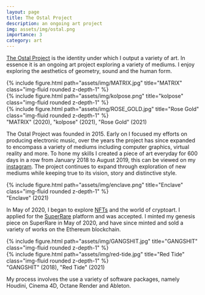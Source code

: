 ```yaml
---
layout: page
title: The Ostal Project
description: an ongoing art project
img: assets/img/ostal.png
importance: 3
category: art
---
```


<a href="https://www.theostalproject.com">The Ostal Project</a> is the identity under which I output a variety of art. In essence it is an ongoing art project exploring a variety of mediums. I enjoy exploring the aesthetics of geometry, sound and the human form.

<div class="row">
    <div class="col-sm mt-3 mt-md-0">
        {% include figure.html path="assets/img/MATRIX.jpg" title="MATRIX" class="img-fluid rounded z-depth-1" %}
    </div>
    <div class="col-sm mt-3 mt-md-0">
        {% include figure.html path="assets/img/kolpose.png" title="kolpose" class="img-fluid rounded z-depth-1" %}
    </div>
    <div class="col-sm mt-3 mt-md-0">
        {% include figure.html path="assets/img/ROSE_GOLD.jpg" title="Rose Gold" class="img-fluid rounded z-depth-1" %}
    </div>
</div>
<div class="caption">
    "MATRIX" (2020), "kolpose" (2021), "Rose Gold" (2021)
</div>

The Ostal Project was founded in 2015. Early on I focused my efforts on producing electronic music, over the years the project has since expanded to encompass a variety of mediums including computer graphics, virtual reality and more. To hone my skills I created a piece of art everyday for 600 days in a row from January 2018 to August 2019, this can be viewed on my <a href="https://www.instagram.com/theostalproject">instagram</a>. The project continues to expand through exploration of new mediums while keeping true to its vision, story and distinctive style.

<div class="row">
    <div class="col-sm mt-3 mt-md-0">
        {% include figure.html path="assets/img/enclave.png" title="Enclave" class="img-fluid rounded z-depth-1" %}
    </div>
</div>
<div class="caption">
    "Enclave" (2021)
</div>

In May of 2020, I began to explore <a href="https://en.wikipedia.org/wiki/Non-fungible_token">NFTs</a> and the world of cryptoart. I applied for the <a href="https://superrare.com/">SuperRare</a> platform and was accepted. I minted my genesis piece on SuperRare in May of 2020, and have since minted and sold a variety of works on the Ethereum blockchain.

<div class="row justify-content-sm-center align-items-center">
    <div class="col-sm-7 mt-3 mt-md-0">
        {% include figure.html path="assets/img/GANGSHIT.jpg" title="GANGSHIT" class="img-fluid rounded z-depth-1" %}
    </div>
    <div class="col-sm-5 mt-3 mt-md-0">
        {% include figure.html path="assets/img/red-tide.jpg" title="Red Tide" class="img-fluid rounded z-depth-1" %}
    </div>
</div>
<div class="caption">
    "GANGSHIT" (2018), "Red Tide" (2021)
</div>

My process involves the use a variety of software packages, namely Houdini, Cinema 4D, Octane Render and Ableton.